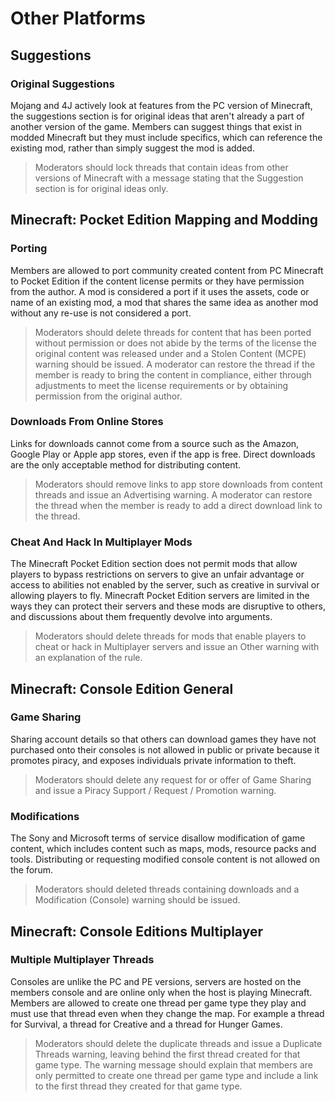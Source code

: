 # Other Platforms 

## Suggestions

### Original Suggestions 

Mojang and 4J actively look at features from the PC version of Minecraft, the suggestions section is for original ideas that aren't already a part of another version of the game. Members can suggest things that exist in modded Minecraft but they must include specifics, which can reference the existing mod, rather than simply suggest the mod is added.

> Moderators should lock threads that contain ideas from other versions of Minecraft with a message stating that the Suggestion section is for original ideas only.

## Minecraft: Pocket Edition Mapping and Modding

### Porting 

Members are allowed to port community created content from PC Minecraft to Pocket Edition if the content license permits or they have permission from the author. A mod is considered a port if it uses the assets, code or name of an existing mod, a mod that shares the same idea as another mod without any re-use is not considered a port.

> Moderators should delete threads for content that has been ported without permission or does not abide by the terms of the license the original content was released under and a Stolen Content (MCPE) warning should be issued. A moderator can restore the thread if the member is ready to bring the content in compliance, either through adjustments to meet the license requirements or by obtaining permission from the original author.

### Downloads From Online Stores

Links for downloads cannot come from a source such as the Amazon, Google Play or Apple app stores, even if the app is free. Direct downloads are the only acceptable method for distributing content.

> Moderators should remove links to app store downloads from content threads and issue an Advertising warning. A moderator can restore the thread when the member is ready to add a direct download link to the thread.

### Cheat And Hack In Multiplayer Mods

The Minecraft Pocket Edition section does not permit mods that allow players to bypass restrictions on servers to give an unfair advantage or access to abilities not enabled by the server, such as creative in survival or allowing players to fly. Minecraft Pocket Edition servers are limited in the ways they can protect their servers and these mods are disruptive to others, and discussions about them frequently devolve into arguments.

> Moderators should delete threads for mods that enable players to cheat or hack in Multiplayer servers and issue an Other warning with an explanation of the rule.

## Minecraft: Console Edition General

### Game Sharing

Sharing account details so that others can download games they have not purchased onto their consoles is not allowed in public or private because it promotes piracy, and exposes individuals private information to theft.

> Moderators should delete any request for or offer of Game Sharing and issue a Piracy Support / Request / Promotion warning.

### Modifications

The Sony and Microsoft terms of service disallow modification of game content, which includes content such as maps, mods, resource packs and tools. Distributing or requesting modified console content is not allowed on the forum.

> Moderators should deleted threads containing downloads and a Modification (Console) warning should be issued.

## Minecraft: Console Editions Multiplayer

### Multiple Multiplayer Threads

Consoles are unlike the PC and PE versions, servers are hosted on the members console and are online only when the host is playing Minecraft. Members are allowed to create one thread per game type they play and must use that thread even when they change the map. For example a thread for Survival, a thread for Creative and a thread for Hunger Games.

> Moderators should delete the duplicate threads and issue a Duplicate Threads warning, leaving behind the first thread created for that game type. The warning message should explain that members are only permitted to create one thread per game type and include a link to the first thread they created for that game type.
